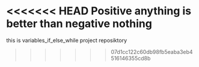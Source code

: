<<<<<<< HEAD
Positive anything is better than negative nothing
=======
this is variables_if_else_while
project reposiktory
>>>>>>> 07d1cc122c60db98fb5eaba3eb4516146355cd8b
